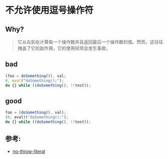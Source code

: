 # 不允许使用逗号操作符

## Why?

> 它从左到右计算每一个操作数并且返回最后一个操作数的值。然而，这往往掩盖了它的副作用，它的使用经常会发生事故。

## bad

```js
(foo = doSomething()), val;
0, eval("doSomething();");
do {} while ((doSomething(), !!test));
```

## good

```js
foo = (doSomething(), val);
(0, eval)("doSomething();");
do {} while ((doSomething(), !!test));
```

## 参考:

- [no-throw-literal](https://eslint.org/docs/rules/no-throw-literal)
